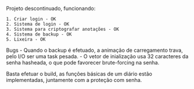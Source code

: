 Projeto descontinuado, funcionando:

    1. Criar login - OK
    2. Sistema de login - OK
    3. Sistema para criptografar anotações - OK
    4. Sistema de backup - OK
    5. Lixeira - OK
    
Bugs
     - Quando o backup é efetuado, a animação de carregamento trava, pelo I/O ser uma task pesada.
     - O vetor de inialização usa 32 caracteres da senha hasheada, o que pode favorecer brute-forcing na senha.
     
     
Basta efetuar o build, as funções básicas de um diário estão implementadas, juntamente com a proteção com senha.
    
